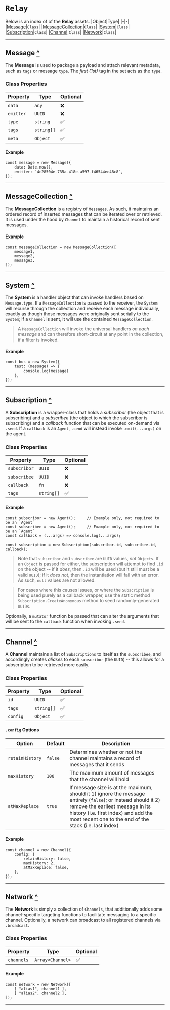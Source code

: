 # **`Relay`**
Below is an index of of the **Relay** assets.
|Object|Type|
|-|-|
|[Message](#message)|`Class`|
|[MessageCollection](#messagecollection)|`Class`|
|[System](#messagebus)|`Class`|
|[Subscription](#subscription)|`Class`|
|[Channel](#channel)|`Class`|
|[Network](#network)|`Class`|

---

## Message [^](#relay)

The **Message** is used to package a payload and attach relevant metadata, such as `tags` or message `type`.  The *first (1st)* tag in the set acts as the `type`.

### Class Properties
|Property|Type|Optional|
|-|-|-|
|`data`|`any`|❌|
|`emitter`|`UUID`|❌|
|`type`|`string`|✅|
|`tags`|`string[]`|✅|
|`meta`|`Object`|✅|

#### Example
	const message = new Message({
		data: Date.now(),
		emitter: `4c28504e-735a-418e-a597-f46544ee48c8`,
	});

---

## MessageCollection [^](#relay)

The **MessageCollection** is a registry of `Messages`.  As such, it maintains an ordered record of inserted messages that can be iterated over or retrieved.  It is used under the hood by `Channel` to maintain a historical record of sent messages.

#### Example
	const messageCollection = new MessageCollection([
		message1,
		message2,
		message3,
	]);

---

## System [^](#relay)

The **System** is a handler object that can invoke handlers based on `Message.type`.  If a `MessageCollection` is passed to the receiver, the `System` will recurse through the collection and receive each message individually, exactly as though those messages were originally sent serially to the `System`; if a `Channel` is sent, it will use the contained `MessageCollection`.

> A `MessageCollection` will invoke the universal handlers *on each message* and can therefore short-circuit at any point in the collection, if a filter is invoked.

#### Example
	const bus = new System({
		test: (message) => {
			console.log(message)
		},
	});

---

## Subscription [^](#relay)

A **Subscription** is a wrapper-class that holds a *subscribor* (the object that is subscribing) and a *subscribee* (the object to which the subscribor is subscribing) and a *callback* function that can be executed on-demand via `.send`.  If a `callback` is an `Agent`, `.send` will instead invoke `.emit(...args)` on the agent.

### Class Properties
|Property|Type|Optional|
|-|-|-|
|`subscribor`|`UUID`|❌|
|`subscribee`|`UUID`|❌|
|`callback`|`fn`|❌|
|`tags`|`string[]`|✅|

#### Example
	const subscribor = new Agent();		// Example only, not required to be an `Agent`
	const subscribee = new Agent();		// Example only, not required to be an `Agent`
	const callback = (...args) => console.log(...args);

	const subscription = new Subscription(subscribor.id, subscribee.id, callback);

> Note that `subscribor` and `subscribee` are `UUID` values, _not_ `Objects`.  If an `Object` is passed for either, the subscription will attempt to find `.id` on the object -- if it _does_, then `.id` will be used (but it still must be a valid `UUID`); if it _does not_, then the instantiation will fail with an error.  As such, `null` values are not allowed.

> For cases where this causes issues, or where the `Subscription` is being used purely as a callback wrapper, use the static method `Subscription.CreateAnonymous` method to seed randomly-generated `UUIDs`.

Optionally, a `mutator` function be passed that can alter the arguments that will be sent to the `callback` function when invoking `.send`.

---

## Channel [^](#relay)

A **Channel** maintains a list of `Subscriptions` to itself as the `subscribee`, and accordingly creates *aliases* to each `subscribor` (the `UUID`) -- this allows for a subscription to be retrieved more easily.

### Class Properties
|Property|Type|Optional|
|-|-|-|
|`id`|`UUID`|✅|
|`tags`|`string[]`|✅|
|`config`|`Object`|✅|

#### `.config` Options
|Option|Default|Description|
|-|-|-|
|`retainHistory`|`false`|Determines whether or not the channel maintains a record of messages that it sends|
|`maxHistory`|`100`|The maximum amount of messages that the channel will hold|
|`atMaxReplace`|`true`|If message size is at the maximum, should it 1) ignore the message entirely (`false`); or instead should it 2) remove the earliest message in its history (i.e. first index) and add the most recent one to the end of the stack (i.e. last index)|

#### Example
	const channel = new Channel({
		config: {
			retainHistory: false,
			maxHistory: 2,
			atMaxReplace: false,
		},
	});

---

## Network [^](#relay)

The **Network** is simply a collection of `Channels`, that additionally adds some channel-specific targeting functions to facilitate messaging to a specific channel.  Optionally, a network can broadcast to all registered channels via `.broadcast`.

### Class Properties
|Property|Type|Optional|
|-|-|-|
|`channels`|`Array<Channel>`|✅|

#### Example
	const network = new Network([
		[ "alias1", channel1 ],
		[ "alias2", channel2 ],
	]);

---